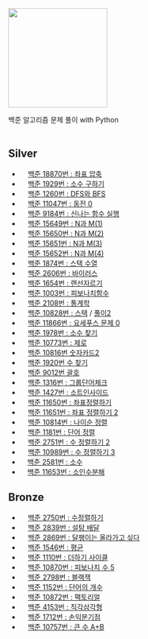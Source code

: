 <img src= "https://d2gd6pc034wcta.cloudfront.net/images/logo@2x.png" width="200">

<!-- # BAEKJOON Online Judge -->
백준 알고리즘 문제 풀이 with Python
<br/>
<br/>


## Silver
- <img src= "https://d2gd6pc034wcta.cloudfront.net/tier/9.svg" width="12"> [백준 18870번 : 좌표 압축](https://github.com/H-Kyul/BOJ/blob/main/silver2/18870_%EC%A2%8C%ED%91%9C%EC%95%95%EC%B6%95.py)
- <img src= "https://d2gd6pc034wcta.cloudfront.net/tier/9.svg" width="12"> [백준 1929번 : 소수 구하기](https://github.com/Hankyul-k/BOJ/blob/main/silver2/1929_%EC%86%8C%EC%88%98%EA%B5%AC%ED%95%98%EA%B8%B0.py)
- <img src= "https://d2gd6pc034wcta.cloudfront.net/tier/9.svg" width="12"> [백준 1260번 : DFS와 BFS](https://github.com/Hankyul-k/BOJ/blob/main/silver2/1260_DFS%EC%99%80_BFS.py)
- <img src= "https://d2gd6pc034wcta.cloudfront.net/tier/9.svg" width="12"> [백준 11047번 : 동전 0](https://github.com/Hankyul-k/BOJ/blob/main/silver2/11047_%EB%8F%99%EC%A0%840.py)
- <img src= "https://d2gd6pc034wcta.cloudfront.net/tier/9.svg" width="12"> [백준 9184번 : 신나는 함수 실행](https://github.com/Hankyul-k/BOJ/blob/main/silver2/9184_%EC%8B%A0%EB%82%98%EB%8A%94%ED%95%A8%EC%88%98%EC%8B%A4%ED%96%89.py)
- <img src= "https://d2gd6pc034wcta.cloudfront.net/tier/8.svg" width="12"> [백준 15649번 : N과 M(1)](https://github.com/H-Kyul/BOJ/blob/main/silver3/15649_N%EA%B3%BCM_1.py)
- <img src= "https://d2gd6pc034wcta.cloudfront.net/tier/8.svg" width="12"> [백준 15650번 : N과 M(2)](https://github.com/H-Kyul/BOJ/blob/main/silver3/15650_N%EA%B3%BCM_2.py)
- <img src= "https://d2gd6pc034wcta.cloudfront.net/tier/8.svg" width="12"> [백준 15651번 : N과 M(3)](https://github.com/H-Kyul/BOJ/blob/main/silver3/15651_N%EA%B3%BCM_3.py)
- <img src= "https://d2gd6pc034wcta.cloudfront.net/tier/8.svg" width="12"> [백준 15652번 : N과 M(4)](https://github.com/H-Kyul/BOJ/blob/main/silver3/15652_N%EA%B3%BCM_4.py)
- <img src= "https://d2gd6pc034wcta.cloudfront.net/tier/8.svg" width="12"> [백준 1874번 : 스택 수열](https://github.com/Hankyul-k/BOJ/blob/main/silver3/1874_%EC%8A%A4%ED%83%9D%EC%88%98%EC%97%B4.py)
- <img src= "https://d2gd6pc034wcta.cloudfront.net/tier/8.svg" width="12"> [백준 2606번 : 바이러스](https://github.com/Hankyul-k/BOJ/blob/main/silver3/2606_%EB%B0%94%EC%9D%B4%EB%9F%AC%EC%8A%A4.py)
- <img src= "https://d2gd6pc034wcta.cloudfront.net/tier/8.svg" width="12"> [백준 1654번 : 랜선자르기](https://github.com/Hankyul-k/BOJ/blob/main/silver3/1654_%EB%9E%9C%EC%84%A0%EC%9E%90%EB%A5%B4%EA%B8%B0.py)
- <img src= "https://d2gd6pc034wcta.cloudfront.net/tier/8.svg" width="12"> [백준 1003번 : 피보나치함수](https://github.com/Hankyul-k/BOJ/blob/main/silver3/1003_%ED%94%BC%EB%B3%B4%EB%82%98%EC%B9%98%ED%95%A8%EC%88%98.py)
- <img src= "https://d2gd6pc034wcta.cloudfront.net/tier/7.svg" width="12"> [백준 2108번 : 통계학](https://github.com/H-Kyul/BOJ/blob/main/silver4/2108_%ED%86%B5%EA%B3%84%ED%95%99.py)
- <img src= "https://d2gd6pc034wcta.cloudfront.net/tier/7.svg" width="12"> [백준 10828번 : 스택](https://github.com/H-Kyul/BOJ/blob/main/silver4/10828_%EC%8A%A4%ED%83%9D.py) / [풀이2](https://github.com/H-Kyul/BOJ/blob/main/silver4/10828_%EC%8A%A4%ED%83%9D_%ED%92%80%EC%9D%B42.py)
- <img src= "https://d2gd6pc034wcta.cloudfront.net/tier/7.svg" width="12"> [백준 11866번 : 요세푸스 문제 0](https://github.com/H-Kyul/BOJ/blob/main/silver4/11866_%EC%9A%94%EC%84%B8%ED%91%B8%EC%8A%A4%EB%AC%B8%EC%A0%9C_0.py)
- <img src= "https://d2gd6pc034wcta.cloudfront.net/tier/7.svg" width="12"> [백준 1978번 : 소수 찾기](https://github.com/H-Kyul/BOJ/blob/main/silver4/1978_%EC%86%8C%EC%88%98%EC%B0%BE%EA%B8%B0.py)
- <img src= "https://d2gd6pc034wcta.cloudfront.net/tier/7.svg" width="12"> [백준 10773번 : 제로](https://github.com/H-Kyul/BOJ/blob/main/silver4/10773_%EC%A0%9C%EB%A1%9C.py)
- <img src= "https://d2gd6pc034wcta.cloudfront.net/tier/7.svg" width="12"> [백준 10816번 숫자카드2](https://github.com/Hankyul-k/BOJ/blob/main/silver4/10816_%EC%88%AB%EC%9E%90%EC%B9%B4%EB%93%9C2.py)
- <img src= "https://d2gd6pc034wcta.cloudfront.net/tier/7.svg" width="12"> [백준 1920번 수 찾기](https://github.com/Hankyul-k/BOJ/blob/main/silver4/1920_%EC%88%98%EC%B0%BE%EA%B8%B0.py)
- <img src= "https://d2gd6pc034wcta.cloudfront.net/tier/7.svg" width="12"> [백준 9012번 괄호](https://github.com/Hankyul-k/BOJ/blob/main/silver4/9012_%EA%B4%84%ED%98%B8.py)
- <img src= "https://d2gd6pc034wcta.cloudfront.net/tier/6.svg" width="12"> [백준 1316번 : 그룹단어체크](https://github.com/Hankyul-k/BOJ/blob/main/silver5/1316_%EA%B7%B8%EB%A3%B9%EB%8B%A8%EC%96%B4%EC%B2%B4%ED%81%AC.py)
- <img src= "https://d2gd6pc034wcta.cloudfront.net/tier/6.svg" width="12"> [백준 1427번 : 소트인사이드](https://github.com/H-Kyul/BOJ/blob/main/silver5/1427_%EC%86%8C%ED%8A%B8%EC%9D%B8%EC%82%AC%EC%9D%B4%EB%93%9C.py)
- <img src= "https://d2gd6pc034wcta.cloudfront.net/tier/6.svg" width="12"> [백준 11650번 : 좌표정렬하기](https://github.com/H-Kyul/BOJ/blob/main/silver5/11650_%EC%A2%8C%ED%91%9C%EC%A0%95%EB%A0%AC%ED%95%98%EA%B8%B0.py)
- <img src= "https://d2gd6pc034wcta.cloudfront.net/tier/6.svg" width="12"> [백준 11651번 : 좌표 정렬하기 2](https://github.com/H-Kyul/BOJ/blob/main/silver5/11651_%EC%A2%8C%ED%91%9C%EC%A0%95%EB%A0%AC%ED%95%98%EA%B8%B02.py)
- <img src= "https://d2gd6pc034wcta.cloudfront.net/tier/6.svg" width="12"> [백준 10814번 : 나이순 정렬](https://github.com/H-Kyul/BOJ/blob/main/silver5/10814_%EB%82%98%EC%9D%B4%EC%88%9C%EC%A0%95%EB%A0%AC.py)
- <img src= "https://d2gd6pc034wcta.cloudfront.net/tier/6.svg" width="12"> [백준 1181번 : 단어 정렬](https://github.com/H-Kyul/BOJ/blob/main/silver5/1181_%EB%8B%A8%EC%96%B4%EC%A0%95%EB%A0%AC.py)
- <img src= "https://d2gd6pc034wcta.cloudfront.net/tier/6.svg" width="12"> [백준 2751번 : 수 정렬하기 2](https://github.com/H-Kyul/BOJ/blob/main/silver5/2751_%EC%88%98%EC%A0%95%EB%A0%AC%ED%95%98%EA%B8%B02.py)
- <img src= "https://d2gd6pc034wcta.cloudfront.net/tier/6.svg" width="12"> [백준 10989번 : 수 정렬하기 3](https://github.com/H-Kyul/BOJ/blob/main/silver5/10989_%EC%88%98%EC%A0%95%EB%A0%AC%ED%95%98%EA%B8%B03.py)
- <img src= "https://d2gd6pc034wcta.cloudfront.net/tier/6.svg" width="11"> [백준 2581번 : 소수](https://github.com/H-Kyul/BOJ/blob/main/silver5/2581_%EC%86%8C%EC%88%98.py)
- <img src= "https://d2gd6pc034wcta.cloudfront.net/tier/6.svg" width="11"> [백준 11653번 : 소인수분해](https://github.com/Hankyul-k/BOJ/blob/main/silver5/11653_%EC%86%8C%EC%9D%B8%EC%88%98%EB%B6%84%ED%95%B4.py)


## Bronze
- <img src= "https://d2gd6pc034wcta.cloudfront.net/tier/5.svg" width="12"> [백준 2750번 : 수정렬하기](https://github.com/H-Kyul/BOJ/blob/main/bronze1/2750_%EC%88%98%EC%A0%95%EB%A0%AC%ED%95%98%EA%B8%B0.py) 
- <img src= "https://d2gd6pc034wcta.cloudfront.net/tier/5.svg" width="12"> [백준 2839번 : 설탕 배달](https://github.com/H-Kyul/BOJ/blob/main/bronze1/2839_%EC%84%A4%ED%83%95%EB%B0%B0%EB%8B%AC.py)
- <img src= "https://d2gd6pc034wcta.cloudfront.net/tier/5.svg" width="12"> [백준 2869번 : 달팽이는 올라가고 싶다](https://github.com/H-Kyul/BOJ/blob/main/bronze1/2869_%EB%8B%AC%ED%8C%BD%EC%9D%B4%EB%8A%94%EC%98%AC%EB%9D%BC%EA%B0%80%EA%B3%A0%EC%8B%B6%EB%8B%A4.py)
- <img src= "https://d2gd6pc034wcta.cloudfront.net/tier/5.svg" width="12"> [백준 1546번 : 평균](https://github.com/Hankyul-k/BOJ/blob/main/bronze1/1546_%ED%8F%89%EA%B7%A0.py)
- <img src= "https://d2gd6pc034wcta.cloudfront.net/tier/5.svg" width="12"> [백준 1110번 : 더하기 사이클](https://github.com/Hankyul-k/BOJ/blob/main/bronze1/1110_%EB%8D%94%ED%95%98%EA%B8%B0%EC%82%AC%EC%9D%B4%ED%81%B4.py)
- <img src= "https://d2gd6pc034wcta.cloudfront.net/tier/4.svg" width="12"> [백준 10870번 : 피보나치 수 5](https://github.com/H-Kyul/BOJ/blob/main/bronze2/10870_%ED%94%BC%EB%B3%B4%EB%82%98%EC%B9%98%EC%88%985.py)
- <img src= "https://d2gd6pc034wcta.cloudfront.net/tier/4.svg" width="12"> [백준 2798번 : 블랙잭](https://github.com/H-Kyul/BOJ/blob/main/bronze2/2798_%EB%B8%94%EB%9E%99%EC%9E%AD.py)
- <img src= "https://d2gd6pc034wcta.cloudfront.net/tier/4.svg" width="12"> [백준 1152번 : 단어의 개수](https://github.com/Hankyul-k/BOJ/blob/main/bronze2/1152_%EB%8B%A8%EC%96%B4%EC%9D%98%EA%B0%9C%EC%88%98.py)
- <img src= "https://d2gd6pc034wcta.cloudfront.net/tier/3.svg" width="12"> [백준 10872번 : 팩토리얼](https://github.com/H-Kyul/BOJ/blob/main/bronze3/10872_%ED%8C%A9%ED%86%A0%EB%A6%AC%EC%96%BC.py)
- <img src= "https://d2gd6pc034wcta.cloudfront.net/tier/3.svg" width="12"> [백준 4153번 : 직각삼각형](https://github.com/Hankyul-k/BOJ/blob/main/bronze3/4153_%EC%A7%81%EA%B0%81%EC%82%BC%EA%B0%81%ED%98%95.py)
- <img src= "https://d2gd6pc034wcta.cloudfront.net/tier/2.svg" width="12"> [백준 1712번 : 손익분기점](https://github.com/H-Kyul/BOJ/blob/main/bronze4/1712_%EC%86%90%EC%9D%B5%EB%B6%84%EA%B8%B0%EC%A0%90.py)
- <img src= "https://d2gd6pc034wcta.cloudfront.net/tier/1.svg" width="12"> [백준 10757번 : 큰 수 A+B](https://github.com/H-Kyul/BOJ/blob/main/bronze5/10757_%ED%81%B0%EC%88%98A%2BB.py)

